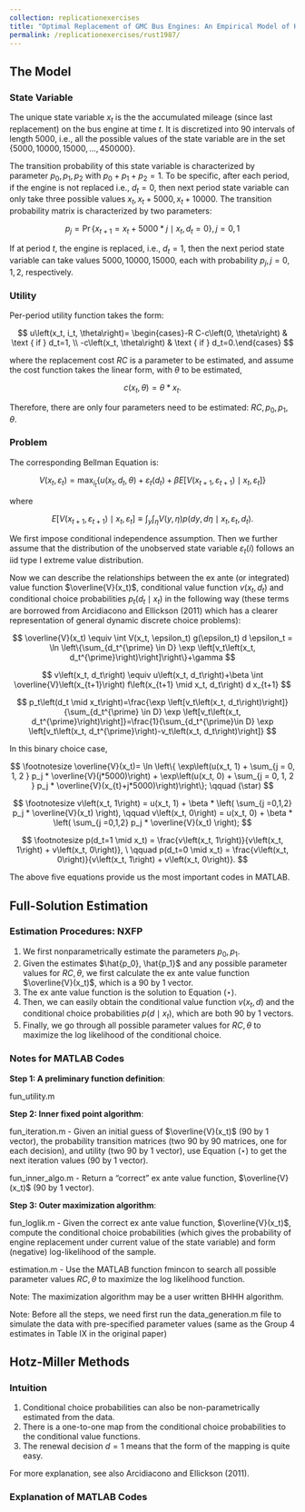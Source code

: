 ```yaml
---
collection: replicationexercises
title: "Optimal Replacement of GMC Bus Engines: An Empirical Model of Harold Zurcher"
permalink: /replicationexercises/rust1987/
---
```


## The Model

### State Variable

The unique state variable $x_t$ is the the accumulated mileage (since last replacement) on the bus engine at time $t$. It is discretized into 90 intervals of length 5000, i.e., all the possible values of the state variable are in the set $\{5000, 10000, 15000, \ldots, 450000\}$.

The transition probability of this state variable is characterized by parameter $p_0,p_1,p_2$ with $p_0 + p_1 + p_2 = 1$. To be specific, after each period, if the engine is not replaced i.e., $d_t = 0$, then next period state variable can only take three possible values $x_t, x_t + 5000, x_t+10000$. The transition probability matrix is characterized by two parameters:

$$
p_j = \operatorname{Pr}\{x_{t+1} = x_t + 5000*j \mid x_t, d_t=0\}, j = 0, 1
$$

If at period $t$, the engine is replaced, i.e., $d_t = 1$, then the next period state variable can take values $5000, 10000, 15000$, each with probability $p_j, j=0,1,2$, respectively.

### Utility

Per-period utility function takes the form:

$$
u\left(x_t, i_t, \theta\right)= \begin{cases}-R C-c\left(0, \theta\right) & \text { if } d_t=1, \\ -c\left(x_t, \theta\right) & \text { if } d_t=0.\end{cases}
$$

where the replacement cost $RC$ is a parameter to be estimated, and assume the cost function takes the linear form, with $\theta$ to be estimated,

$$
c(x_t,\theta) = \theta * x_t.
$$

Therefore, there are only four parameters need to be estimated: $RC, p_0, p_1, \theta$.

### Problem

The corresponding Bellman Equation is:

$$
V(x_t, \varepsilon_t) = \max_{i_t} \bigl\{u(x_t, d_t, \theta) + \varepsilon_t(d_t) + \beta E\left[ V\left( x_{t+1}, \varepsilon_{t+1} \right) \mid x_t, \varepsilon_t \right]\bigl\}
$$

where

$$
E\left[ V\left( x_{t+1}, \varepsilon_{t+1} \right) \mid x_t, \varepsilon_t \right] \equiv \int_y \int_\eta V(y, \eta) p\left(d y, d \eta \mid x_t, \varepsilon_t, d_t\right).
$$

We first impose conditional independence assumption. Then we further assume that the distribution of the unobserved state variable $\varepsilon_t(i)$ follows an iid type I extreme value distribution. 

Now we can describe the relationships between the ex ante (or integrated) value function $\overline{V}(x_t)$, conditional value function $v\left(x_t, d_t\right)$ and conditional choice probabilities $p_t\left(d_t \mid x_t\right)$ in the following way (these terms are borrowed from Arcidiacono and Ellickson (2011) which has a clearer representation of general dynamic discrete choice problems):

$$
\overline{V}(x_t) \equiv \int V(x_t, \epsilon_t) g(\epsilon_t) d \epsilon_t = \ln \left\{\sum_{d_t^{\prime} \in D} \exp \left[v_t\left(x_t, d_t^{\prime}\right)\right]\right\}+\gamma
$$

$$
v\left(x_t, d_t\right) \equiv u\left(x_t, d_t\right)+\beta \int \overline{V}\left(x_{t+1}\right) f\left(x_{t+1} \mid x_t, d_t\right) d x_{t+1}
$$

$$
p_t\left(d_t \mid x_t\right)=\frac{\exp \left[v_t\left(x_t, d_t\right)\right]}{\sum_{d_t^{\prime} \in D} \exp \left[v_t\left(x_t, d_t^{\prime}\right)\right]}=\frac{1}{\sum_{d_t^{\prime}\in D} \exp \left[v_t\left(x_t, d_t^{\prime}\right)-v_t\left(x_t, d_t\right)\right]}
$$

In this binary choice case, 

$$
\footnotesize
\overline{V}(x_t)= \ln \left\{ \exp\left(u(x_t, 1) + \sum_{j = 0, 1, 2 } p_j * \overline{V}(j*5000)\right) + \exp\left(u(x_t, 0) + \sum_{j = 0, 1, 2 } p_j * \overline{V}(x_{t}+j*5000)\right)\right\};  \qquad (\star)
$$

$$
\footnotesize
v\left(x_t, 1\right) = u(x_t, 1) + \beta * \left( \sum_{j =0,1,2} p_j * \overline{V}(x_t) \right), \qquad v\left(x_t, 0\right) = u(x_t, 0) + \beta * \left( \sum_{j =0,1,2} p_j * \overline{V}(x_t) \right);
$$

$$
\footnotesize
p(d_t=1 \mid x_t) = \frac{v\left(x_t, 1\right)}{v\left(x_t, 1\right) + v\left(x_t, 0\right)}, \ \qquad p(d_t=0 \mid x_t) = \frac{v\left(x_t, 0\right)}{v\left(x_t, 1\right) + v\left(x_t, 0\right)}.
$$

The above five equations provide us the most important codes in MATLAB.

## Full-Solution Estimation

### Estimation Procedures: NXFP

1. We first nonparametrically estimate the parameters $p_0, p_1$.
2. Given the estimates $\hat{p_0}, \hat{p_1}$ and any possible parameter values for $RC, \theta$, we first calculate the ex ante value function $\overline{V}(x_t)$, which is a 90 by 1 vector.
3. The ex ante value function is the solution to Equation $(\star)$.
4. Then, we can easily obtain the conditional value function $v(x_t, d)$ and the conditional choice probabilities $p(d\mid x_t)$, which are both 90 by 1 vectors. 
5. Finally, we go through all possible parameter values for $RC, \theta$ to maximize the log likelihood of the conditional choice.

### Notes for MATLAB Codes

**Step 1: A preliminary function definition**: 

fun_utility.m

**Step 2: Inner fixed point algorithm**: 

fun_iteration.m - Given an initial guess of $\overline{V}(x_t)$ (90 by 1 vector), the probability transition matrices (two 90 by 90 matrices, one for each  decision), and utility (two 90 by 1 vector), use Equation $(\star)$ to get the next iteration values (90 by 1 vector).

fun_inner_algo.m - Return a “correct” ex ante value function, $\overline{V}(x_t)$ (90 by 1 vector).

**Step 3: Outer maximization algorithm**:

fun_loglik.m - Given the correct ex ante value function, $\overline{V}(x_t)$, compute the conditional choice probabilities  (which gives the probability of engine replacement under  current value of the state variable) and form (negative) log-likelihood of the sample.

estimation.m - Use the MATLAB function fmincon to search all possible parameter values  $RC, \theta$ to maximize the log likelihood function.

Note: The maximization algorithm may be a user written BHHH algorithm.

Note: Before all the steps, we need first run the data_generation.m file to simulate the data with pre-specified parameter values (same as the Group 4 estimates in Table IX in the original paper)

## Hotz-Miller Methods

### Intuition

1. Conditional choice probabilities can also be non-parametrically estimated from the data.
2. There is a one-to-one map from the conditional choice probabilities to the conditional value functions.
3. The renewal decision $d=  1$ means that the form of the mapping is quite easy.

For more explanation, see also Arcidiacono and Ellickson (2011).

### Explanation of MATLAB Codes